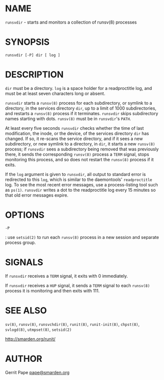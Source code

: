 <!-- -*- fill-column: 80 -*- -->

# NAME

`runsvdir` - starts and monitors a collection of runsv(8) processes

# SYNOPSIS

`runsvdir [-P] dir [ log ]`

# DESCRIPTION

`dir` must be a directory. `log` is a space holder for a readproctitle log, and
must be at least seven characters long or absent.

`runsvdir` starts a `runsv(8)` process for each subdirectory, or symlink to a
directory, in the services directory `dir`, up to a limit of 1000
subdirectories, and restarts a `runsv(8)` process if it terminates. `runsvdir`
skips subdirectory names starting with dots.  `runsv(8)` must be in `runsvdir`'s
`PATH`.

At least every five seconds `runsvdir` checks whether the time of last
modification, the inode, or the device, of the services directory `dir` has
changed. If so, it re-scans the service directory, and if it sees a new
subdirectory, or new symlink to a directory, in `dir`, it starts a new
`runsv(8)` process; if `runsvdir` sees a subdirectory being removed that was
previously there, it sends the corresponding `runsv(8)` process a `TERM` signal,
stops monitoring this process, and so does not restart the `runsv(8)` process if
it exits.

If the `log` argument is given to `runsvdir`, all output to standard error is
redirected to this `log`, which is similar to the daemontools' `readproctitle`
log. To see the most recent error messages, use a process-listing tool such as
`ps(1)`. `runsvdir` writes a dot to the readproctitle log every 15 minutes so
that old error messages expire.

# OPTIONS

`-P`

:   use `setsid(2)` to run each `runsv(8)` process in a new session and separate
    process group.

# SIGNALS

If `runsvdir` receives a `TERM` signal, it exits with 0 immediately.

If `runsvdir` receives a `HUP` signal, it sends a `TERM` signal to each
`runsv(8)` process it is monitoring and then exits with 111.

# SEE ALSO

`sv(8)`, `runsv(8)`, `runsvchdir(8)`, `runit(8)`, `runit-init(8)`, `chpst(8)`,
`svlogd(8)`, `utmpset(8)`, `setsid(2)`

http://smarden.org/runit/

# AUTHOR

Gerrit Pape <pape@smarden.org>
